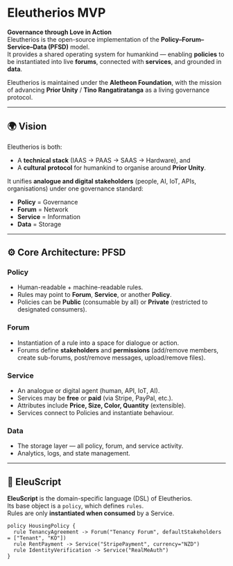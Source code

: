 # Eleutherios MVP

**Governance through Love in Action**  
Eleutherios is the open-source implementation of the **Policy–Forum–Service–Data (PFSD)** model.  
It provides a shared operating system for humankind — enabling **policies** to be instantiated into live **forums**, connected with **services**, and grounded in **data**.  

Eleutherios is maintained under the **Aletheon Foundation**, with the mission of advancing **Prior Unity** / **Tino Rangatiratanga** as a living governance protocol.

---

## 🌍 Vision

Eleutherios is both:
- A **technical stack** (IAAS → PAAS → SAAS → Hardware), and
- A **cultural protocol** for humankind to organise around **Prior Unity**.

It unifies **analogue and digital stakeholders** (people, AI, IoT, APIs, organisations) under one governance standard:
- **Policy** = Governance  
- **Forum** = Network  
- **Service** = Information  
- **Data** = Storage  

---

## ⚙️ Core Architecture: PFSD

### Policy
- Human-readable + machine-readable rules.
- Rules may point to **Forum**, **Service**, or another **Policy**.
- Policies can be **Public** (consumable by all) or **Private** (restricted to designated consumers).

### Forum
- Instantiation of a rule into a space for dialogue or action.
- Forums define **stakeholders** and **permissions** (add/remove members, create sub-forums, post/remove messages, upload/remove files).

### Service
- An analogue or digital agent (human, API, IoT, AI).
- Services may be **free** or **paid** (via Stripe, PayPal, etc.).
- Attributes include **Price, Size, Color, Quantity** (extensible).
- Services connect to Policies and instantiate behaviour.

### Data
- The storage layer — all policy, forum, and service activity.
- Analytics, logs, and state management.

---

## 🧩 EleuScript

**EleuScript** is the domain-specific language (DSL) of Eleutherios.  
Its base object is a `policy`, which defines `rules`.  
Rules are only **instantiated when consumed** by a Service.

```eleuscript
policy HousingPolicy {
  rule TenancyAgreement -> Forum("Tenancy Forum", defaultStakeholders = ["Tenant", "KO"])
  rule RentPayment -> Service("StripePayment", currency="NZD")
  rule IdentityVerification -> Service("RealMeAuth")
}
